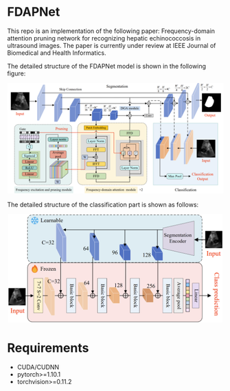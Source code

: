 # FDAPNet
This repo is an implementation of the following paper: Frequency-domain attention pruning network for recognizing hepatic echinococcosis in ultrasound images. The paper is currently under review at IEEE Journal of Biomedical and Health Informatics.

The detailed structure of the FDAPNet model is shown in the following figure:
<p align="center">
  <img src="model/figs/segment_model.png" width="700"/>
</p>

The detailed structure of the classification part is shown as follows:
<p align="center">
  <img src="model/figs/classify_model.png" width="500"/>
</p>

# Requirements
+ CUDA/CUDNN
+ pytorch>=1.10.1
+ torchvision>=0.11.2
